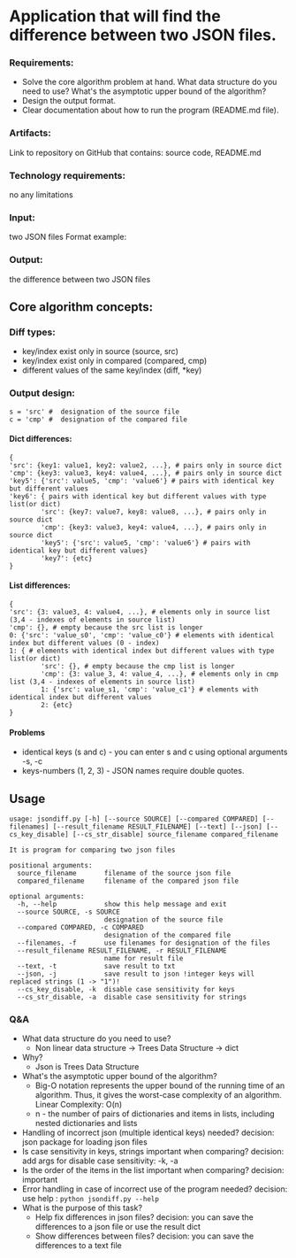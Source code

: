 # Application that will find the difference between two JSON files.

### Requirements:
- Solve the core algorithm problem at hand. What data structure do you need to use? What's the asymptotic upper bound of the algorithm?
- Design the output format.
- Clear documentation about how to run the program (README.md file).

### Artifacts:
Link to repository on GitHub that contains: source code, README.md

### Technology requirements:
no any limitations

### Input:
two JSON files
Format example:
<app> <pathtofile1> <pathtofile2>

### Output:
the difference between two JSON files

## Core algorithm concepts:

### Diff types:
- key/index exist only in source (source, src)
- key/index exist only in compared (compared, cmp)
- different values of the same key/index (diff, *key)

### Output design:
```
s = 'src' #  designation of the source file
c = 'cmp' #  designation of the compared file
```
#### Dict differences:
```
{
'src': {key1: value1, key2: value2, ...}, # pairs only in source dict
'cmp': {key3: value3, key4: value4, ...}, # pairs only in source dict
'key5': {'src': value5, 'cmp': 'value6'} # pairs with identical key but different values
'key6': { pairs with identical key but different values with type list(or dict)
        'src': {key7: value7, key8: value8, ...}, # pairs only in source dict
        'cmp': {key3: value3, key4: value4, ...}, # pairs only in source dict
        'key5': {'src': value5, 'cmp': 'value6'} # pairs with identical key but different values}
        'key7': {etc}
}
```

#### List differences:
```
{
'src': {3: value3, 4: value4, ...}, # elements only in source list (3,4 - indexes of elements in source list)
'cmp': {}, # empty because the src list is longer
0: {'src': 'value_s0', 'cmp': 'value_c0'} # elements with identical index but different values (0 - index)
1: { # elements with identical index but different values with type list(or dict)
        'src': {}, # empty because the cmp list is longer
        'cmp': {3: value_3, 4: value_4, ...}, # elements only in cmp list (3,4 - indexes of elements in source list)
        1: {'src': value_s1, 'cmp': 'value_c1'} # elements with identical index but different values
        2: {etc}
}
```

#### Problems
- identical keys (s and c) - you can enter s and c using optional arguments -s, -c
- keys-numbers (1, 2, 3) - JSON names require double quotes.

## Usage
```
usage: jsondiff.py [-h] [--source SOURCE] [--compared COMPARED] [--filenames] [--result_filename RESULT_FILENAME] [--text] [--json] [--cs_key_disable] [--cs_str_disable] source_filename compared_filename

It is program for comparing two json files

positional arguments:
  source_filename       filename of the source json file
  compared_filename     filename of the compared json file

optional arguments:
  -h, --help            show this help message and exit
  --source SOURCE, -s SOURCE
                        designation of the source file
  --compared COMPARED, -c COMPARED
                        designation of the compared file
  --filenames, -f       use filenames for designation of the files
  --result_filename RESULT_FILENAME, -r RESULT_FILENAME
                        name for result file
  --text, -t            save result to txt
  --json, -j            save result to json !integer keys will replaced strings (1 -> "1")!
  --cs_key_disable, -k  disable case sensitivity for keys
  --cs_str_disable, -a  disable case sensitivity for strings

```

### Q&A
- What data structure do you need to use?
    - Non linear data structure -> Trees Data Structure -> dict
- Why?
    - Json is Trees Data Structure
- What's the asymptotic upper bound of the algorithm?
    - Big-O notation represents the upper bound of the running time of an algorithm.
    Thus, it gives the worst-case complexity of an algorithm.
    Linear Complexity: O(n)
    - n - the number of pairs of dictionaries and items in lists, including nested dictionaries and lists
- Handling of incorrect json (multiple identical keys) needed? decision: json package for loading json files 
- Is case sensitivity in keys, strings important when comparing? decision: add args for disable case sensitivity: -k, -a 
- Is the order of the items in the list important when comparing? decision: important
- Error handling in case of incorrect use of the program needed? decision: use help : `python jsondiff.py --help`
- What is the purpose of this task?
    - Help fix differences in json files? decision: you can save the differences to a json file or use the result dict
    - Show differences between files? decision: you can save the differences to a text file
